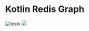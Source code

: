 # Kotlin Redis Graph
![tests](https://github.com/mnbjhu/KRG2/actions/workflows/gradle.yml/badge.svg)
[![](https://jitpack.io/v/mnbjhu/KRG.svg)](https://jitpack.io/#mnbjhu/KRG)

